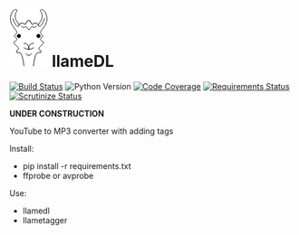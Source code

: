 # ![llameDL logo](logo.png) llameDL 
[![Build Status](https://travis-ci.org/westscz/llameDL.svg?branch=master)](https://travis-ci.org/westscz/llameDL)
![Python Version](https://img.shields.io/badge/python-3.5%2B-blue.svg)
[![Code Coverage](https://scrutinizer-ci.com/g/westscz/llameDL/badges/coverage.png?b=master)](https://scrutinizer-ci.com/g/westscz/llameDL/?branch=master)
[![Requirements Status](https://requires.io/github/westscz/llameDL/requirements.svg?branch=master)](https://requires.io/github/westscz/llameDL/requirements/?branch=master)
[![Scrutinize Status](https://scrutinizer-ci.com/g/westscz/llameDL/badges/quality-score.png?b=master)](https://scrutinizer-ci.com/g/westscz/llameDL/)


**UNDER CONSTRUCTION**

YouTube to MP3 converter with adding tags

Install:
- pip install -r requirements.txt
- ffprobe or avprobe

Use:
- llamedl
- llametagger
